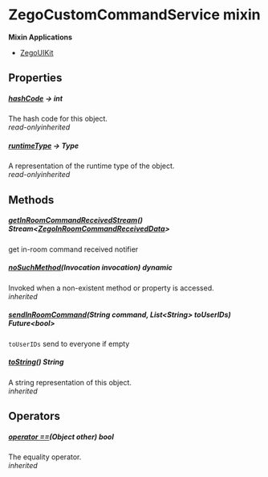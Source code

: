 


# ZegoCustomCommandService mixin















**Mixin Applications**

- [ZegoUIKit](../zego_uikit_prebuilt_live_audio_room/ZegoUIKit-class.md)



## Properties

##### [hashCode](../zego_uikit_prebuilt_live_audio_room/ZegoCustomCommandService/hashCode.md) &#8594; int



The hash code for this object.  
_<span class="feature">read-only</span><span class="feature">inherited</span>_



##### [runtimeType](../zego_uikit_prebuilt_live_audio_room/ZegoCustomCommandService/runtimeType.md) &#8594; Type



A representation of the runtime type of the object.  
_<span class="feature">read-only</span><span class="feature">inherited</span>_





## Methods

##### [getInRoomCommandReceivedStream](../zego_uikit_prebuilt_live_audio_room/ZegoCustomCommandService/getInRoomCommandReceivedStream.md)() Stream&lt;[ZegoInRoomCommandReceivedData](../zego_uikit_prebuilt_live_audio_room/ZegoInRoomCommandReceivedData-class.md)>



get in-room command received notifier  




##### [noSuchMethod](../zego_uikit_prebuilt_live_audio_room/ZegoCustomCommandService/noSuchMethod.md)(Invocation invocation) dynamic



Invoked when a non-existent method or property is accessed.  
_<span class="feature">inherited</span>_



##### [sendInRoomCommand](../zego_uikit_prebuilt_live_audio_room/ZegoCustomCommandService/sendInRoomCommand.md)(String command, List&lt;String> toUserIDs) Future&lt;bool>



<code>toUserIDs</code> send to everyone if empty  




##### [toString](../zego_uikit_prebuilt_live_audio_room/ZegoCustomCommandService/toString.md)() String



A string representation of this object.  
_<span class="feature">inherited</span>_





## Operators

##### [operator ==](../zego_uikit_prebuilt_live_audio_room/ZegoCustomCommandService/operator_equals.md)(Object other) bool



The equality operator.  
_<span class="feature">inherited</span>_















